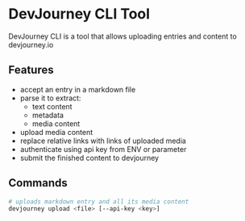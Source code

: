 # DevJourney CLI Tool

DevJourney CLI is a tool that allows uploading entries and content to devjourney.io 

## Features

- accept an entry in a markdown file
- parse it to extract:
    - text content
    - metadata
    - media content
- upload media content
- replace relative links with links of uploaded media
- authenticate using api key from ENV or parameter
- submit the finished content to devjourney

## Commands

```bash
# uploads markdown entry and all its media content
devjourney upload <file> [--api-key <key>]
```